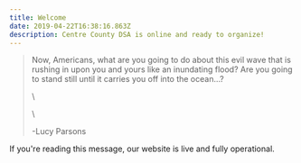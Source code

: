 ```yaml
---
title: Welcome
date: 2019-04-22T16:38:16.863Z
description: Centre County DSA is online and ready to organize!
---
```

> Now, Americans, what are you going to do about this evil wave that is rushing in upon you and yours like an inundating flood? Are you going to stand still until it carries you off into the ocean...?
>
> \
>
>
>
>
> \
>
>
> -Lucy Parsons

If you're reading this message, our website is live and fully operational.
